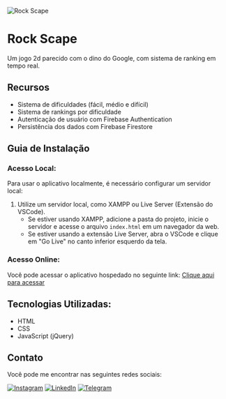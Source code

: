 ![Rock Scape](https://github.com/lezzin/rock_scape/assets/103830032/04d17b9b-df9a-4688-aa3d-65d17bcc99df)

# Rock Scape

Um jogo 2d parecido com o dino do Google, com sistema de ranking em tempo real. 

## Recursos

- Sistema de dificuldades (fácil, médio e difícil)
- Sistema de rankings por dificuldade
- Autenticação de usuário com Firebase Authentication
- Persistência dos dados com Firebase Firestore

## Guia de Instalação
### Acesso Local:

Para usar o aplicativo localmente, é necessário configurar um servidor local:

1. Utilize um servidor local, como XAMPP ou Live Server (Extensão do VSCode).
   - Se estiver usando XAMPP, adicione a pasta do projeto, inicie o servidor e acesse o arquivo `index.html` em um navegador da web.
   - Se estiver usando a extensão Live Server, abra o VSCode e clique em "Go Live" no canto inferior esquerdo da tela.

### Acesso Online:

Você pode acessar o aplicativo hospedado no seguinte link: [Clique aqui para acessar](https://rockscape.vercel.app/)

## Tecnologias Utilizadas:

- HTML
- CSS
- JavaScript (jQuery)

## Contato

Você pode me encontrar nas seguintes redes sociais:

[![Instagram](https://img.shields.io/badge/Instagram-E4405F?style=for-the-badge&logo=instagram&logoColor=white)](https://www.instagram.com/leandroadrian_/)
[![LinkedIn](https://img.shields.io/badge/LinkedIn-0077B5?style=for-the-badge&logo=linkedin&logoColor=white)](https://www.linkedin.com/in/leandro-adrian)
[![Telegram](https://img.shields.io/badge/Telegram-2CA5E0?style=for-the-badge&logo=telegram&logoColor=white)](https://t.me/LeandroAdrian)
